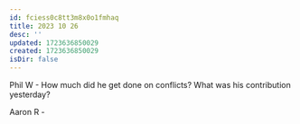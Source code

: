 ```yaml
---
id: fciess0c8tt3m8x0o1fmhaq
title: 2023 10 26
desc: ''
updated: 1723636850029
created: 1723636850029
isDir: false
---
```

Phil W - How much did he get done on conflicts? What was his contribution yesterday?

Aaron R - 